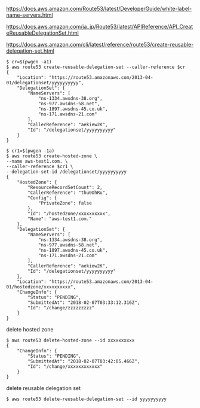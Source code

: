 https://docs.aws.amazon.com/Route53/latest/DeveloperGuide/white-label-name-servers.html

https://docs.aws.amazon.com/ja_jp/Route53/latest/APIReference/API_CreateReusableDelegationSet.html

https://docs.aws.amazon.com/cli/latest/reference/route53/create-reusable-delegation-set.html

```
$ cr=$(pwgen -a1)
$ aws route53 create-reusable-delegation-set --caller-reference $cr
{
    "Location": "https://route53.amazonaws.com/2013-04-01/delegationset/yyyyyyyyyy",
    "DelegationSet": {
        "NameServers": [
            "ns-1334.awsdns-38.org",
            "ns-977.awsdns-58.net",
            "ns-1897.awsdns-45.co.uk",
            "ns-171.awsdns-21.com"
        ],
        "CallerReference": "aekiew2K",
        "Id": "/delegationset/yyyyyyyyyy"
    }
}
```

```
$ cr1=$(pwgen -1a)
$ aws route53 create-hosted-zone \
--name aws-test1.com. \
--caller-reference $cr1 \
--delegation-set-id /delegationset/yyyyyyyyyy
{
    "HostedZone": {
        "ResourceRecordSetCount": 2,
        "CallerReference": "thu0OhRu",
        "Config": {
            "PrivateZone": false
        },
        "Id": "/hostedzone/xxxxxxxxxx",
        "Name": "aws-test1.com."
    },
    "DelegationSet": {
        "NameServers": [
            "ns-1334.awsdns-38.org",
            "ns-977.awsdns-58.net",
            "ns-1897.awsdns-45.co.uk",
            "ns-171.awsdns-21.com"
        ],
        "CallerReference": "aekiew2K",
        "Id": "/delegationset/yyyyyyyyyy"
    },
    "Location": "https://route53.amazonaws.com/2013-04-01/hostedzone/xxxxxxxxxx",
    "ChangeInfo": {
        "Status": "PENDING",
        "SubmittedAt": "2018-02-07T03:33:12.316Z",
        "Id": "/change/zzzzzzzzz"
    }
}
```


delete hosted zone
```
$ aws route53 delete-hosted-zone --id xxxxxxxxxx
{
    "ChangeInfo": {
        "Status": "PENDING",
        "SubmittedAt": "2018-02-07T03:42:05.466Z",
        "Id": "/change/xxxxxxxxxxxx"
    }
}
```

delete reusable delegation set
```
$ aws route53 delete-reusable-delegation-set --id yyyyyyyyyy
```
